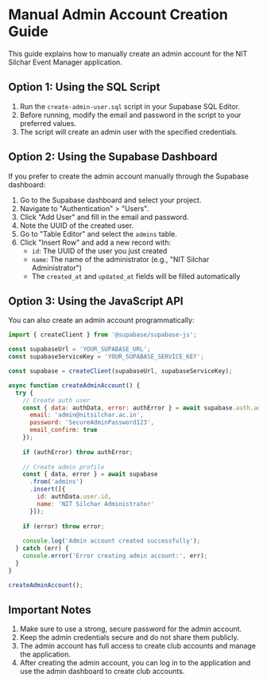 # Manual Admin Account Creation Guide

This guide explains how to manually create an admin account for the NIT Silchar Event Manager application.

## Option 1: Using the SQL Script

1. Run the `create-admin-user.sql` script in your Supabase SQL Editor.
2. Before running, modify the email and password in the script to your preferred values.
3. The script will create an admin user with the specified credentials.

## Option 2: Using the Supabase Dashboard

If you prefer to create the admin account manually through the Supabase dashboard:

1. Go to the Supabase dashboard and select your project.
2. Navigate to "Authentication" > "Users".
3. Click "Add User" and fill in the email and password.
4. Note the UUID of the created user.
5. Go to "Table Editor" and select the `admins` table.
6. Click "Insert Row" and add a new record with:
   - `id`: The UUID of the user you just created
   - `name`: The name of the administrator (e.g., "NIT Silchar Administrator")
   - The `created_at` and `updated_at` fields will be filled automatically

## Option 3: Using the JavaScript API

You can also create an admin account programmatically:

```javascript
import { createClient } from '@supabase/supabase-js';

const supabaseUrl = 'YOUR_SUPABASE_URL';
const supabaseServiceKey = 'YOUR_SUPABASE_SERVICE_KEY';

const supabase = createClient(supabaseUrl, supabaseServiceKey);

async function createAdminAccount() {
  try {
    // Create auth user
    const { data: authData, error: authError } = await supabase.auth.admin.createUser({
      email: 'admin@nitsilchar.ac.in',
      password: 'SecureAdminPassword123',
      email_confirm: true
    });
    
    if (authError) throw authError;
    
    // Create admin profile
    const { data, error } = await supabase
      .from('admins')
      .insert([{ 
        id: authData.user.id,
        name: 'NIT Silchar Administrator'
      }]);
    
    if (error) throw error;
    
    console.log('Admin account created successfully');
  } catch (err) {
    console.error('Error creating admin account:', err);
  }
}

createAdminAccount();
```

## Important Notes

1. Make sure to use a strong, secure password for the admin account.
2. Keep the admin credentials secure and do not share them publicly.
3. The admin account has full access to create club accounts and manage the application.
4. After creating the admin account, you can log in to the application and use the admin dashboard to create club accounts.

